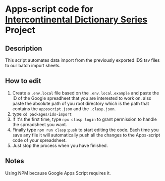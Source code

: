 # Apps-script code for [Intercontinental Dictionary Series](https://ids.clld.org/) Project

## Description
This script automates data import from the previously exported IDS tsv files to our batch import sheets.

## How to edit
1. Create a `.env.local` file based on the `.env.local.example` and paste the ID of the Google spreadheet that you are interested to work on. also paste the absolute path of you root directory which is the path that contains the `appsscript.json` and the `.clasp.json`.
2. type `cd packages/ids-import`
3. If it's the first time, type `npx clasp login` to grant permission to handle the spreadsheet you want.
4. Finally type `npm run clasp:push` to start editing the code. Each time you save any file it will automatically push all the changes to the Apps-script code of your spreadsheet.
5. Just stop the process when you have finished.

## Notes

Using NPM because Google Apps Script requires it.
